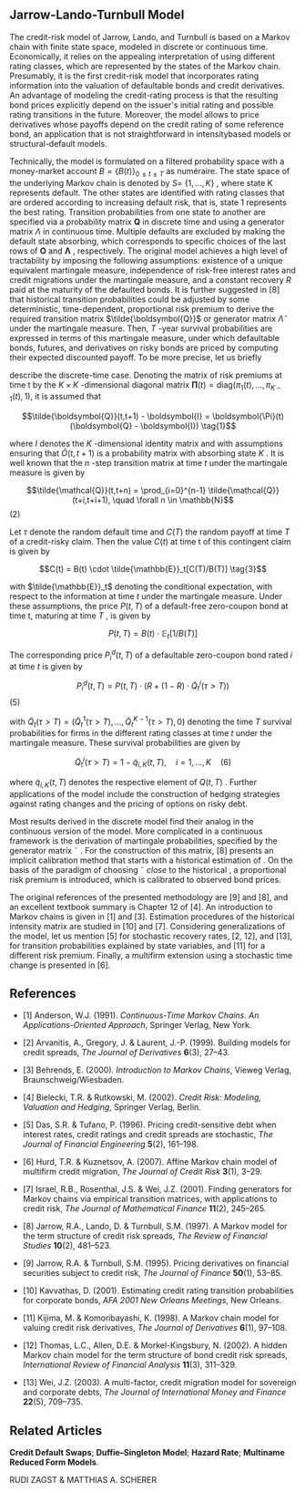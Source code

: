 ## Jarrow-Lando-Turnbull Model

The credit-risk model of Jarrow, Lando, and Turnbull is based on a Markov chain with finite state space, modeled in discrete or continuous time. Economically, it relies on the appealing interpretation of using different rating classes, which are represented by the states of the Markov chain. Presumably, it is the first credit-risk model that incorporates rating information into the valuation of defaultable bonds and credit derivatives. An advantage of modeling the credit-rating process is that the resulting bond prices explicitly depend on the issuer's initial rating and possible rating transitions in the future. Moreover, the model allows to price derivatives whose payoffs depend on the credit rating of some reference bond, an application that is not straightforward in intensitybased models or structural-default models.

Technically, the model is formulated on a filtered probability space with a money-market account  $B = \{B(t)\}_{0 \le t \le T}$  as numéraire. The state space of the underlying Markov chain is denoted by  $S =$  $\{1,\ldots,K\}$ , where state K represents default. The other states are identified with rating classes that are ordered according to increasing default risk, that is, state 1 represents the best rating. Transition probabilities from one state to another are specified via a probability matrix  $\boldsymbol{Q}$  in discrete time and using a generator matrix  $\Lambda$  in continuous time. Multiple defaults are excluded by making the default state absorbing, which corresponds to specific choices of the last rows of  $\boldsymbol{O}$  and  $\boldsymbol{\Lambda}$ , respectively. The original model achieves a high level of tractability by imposing the following assumptions: existence of a unique equivalent martingale measure, independence of risk-free interest rates and credit migrations under the martingale measure, and a constant recovery  $R$  paid at the maturity of the defaulted bonds. It is further suggested in  $[8]$  that historical transition probabilities could be adjusted by some deterministic, time-dependent, proportional risk premium to derive the required transition matrix  $\tilde{\boldsymbol{Q}}$ or generator matrix  $\hat{\Lambda}$  under the martingale measure. Then,  $T$ -year survival probabilities are expressed in terms of this martingale measure, under which defaultable bonds, futures, and derivatives on risky bonds are priced by computing their expected discounted payoff. To be more precise, let us briefly

describe the discrete-time case. Denoting the matrix of risk premiums at time t by the  $K \times K$ -dimensional diagonal matrix  $\mathbf{\Pi}(t) = \text{diag}(\pi_1(t), \dots, \pi_{K-1}(t), 1),$ it is assumed that

$$\tilde{\boldsymbol{Q}}(t,t+1) - \boldsymbol{I} = \boldsymbol{\Pi}(t)(\boldsymbol{Q} - \boldsymbol{I}) \tag{1}$$

where  $I$  denotes the  $K$ -dimensional identity matrix and with assumptions ensuring that  $\tilde{O}(t, t+1)$  is a probability matrix with absorbing state  $K$ . It is well known that the  $n$ -step transition matrix at time  $t$  under the martingale measure is given by

$$\tilde{\mathcal{Q}}(t,t+n) = \prod_{i=0}^{n-1} \tilde{\mathcal{Q}}(t+i,t+i+1), \quad \forall n \in \mathbb{N}$$
(2)

Let  $\tau$  denote the random default time and  $C(T)$  the random payoff at time  $T$  of a credit-risky claim. Then the value  $C(t)$  at time t of this contingent claim is given by

$$C(t) = B(t) \cdot \tilde{\mathbb{E}}_t[C(T)/B(T)] \tag{3}$$

with  $\tilde{\mathbb{E}}_t$  denoting the conditional expectation, with respect to the information at time  $t$  under the martingale measure. Under these assumptions, the price  $P(t, T)$  of a default-free zero-coupon bond at time t, maturing at time  $T$ , is given by

$$P(t,T) = B(t) \cdot \mathbb{E}_t[1/B(T)] \tag{4}$$

The corresponding price  $P_i^d(t,T)$  of a defaultable zero-coupon bond rated  $i$  at time  $t$  is given by

$$P_i^d(t,T) = P(t,T) \cdot \left(R + (1-R) \cdot \tilde{Q}_t^i(\tau > T)\right)$$
(5)

with  $\tilde{Q}_t(\tau > T) = (\tilde{Q}_t^1(\tau > T), \dots, \tilde{Q}_t^{K-1}(\tau > T), 0)$ denoting the time  $T$  survival probabilities for firms in the different rating classes at time  $t$  under the martingale measure. These survival probabilities are given by

$$\tilde{Q}_{t}^{i}(\tau > T) = 1 - \tilde{q}_{i,K}(t,T), \quad i = 1,\ldots,K \quad (6)$$

where  $\tilde{q}_{i,K}(t,T)$  denotes the respective element of  $Q(t, T)$ . Further applications of the model include the construction of hedging strategies against rating changes and the pricing of options on risky debt.

Most results derived in the discrete model find their analog in the continuous version of the model. More complicated in a continuous framework is the derivation of martingale probabilities, specified by the generator matrix ˜ . For the construction of this matrix, [8] presents an implicit calibration method that starts with a historical estimation of . On the basis of the paradigm of choosing ˜ *close* to the historical , a proportional risk premium is introduced, which is calibrated to observed bond prices.

The original references of the presented methodology are [9] and [8], and an excellent textbook summary is Chapter 12 of [4]. An introduction to Markov chains is given in [1] and [3]. Estimation procedures of the historical intensity matrix are studied in [10] and [7]. Considering generalizations of the model, let us mention [5] for stochastic recovery rates, [2, 12], and [13], for transition probabilities explained by state variables, and [11] for a different risk premium. Finally, a multifirm extension using a stochastic time change is presented in [6].

## **References**

- [1] Anderson, W.J. (1991). *Continuous-Time Markov Chains. An Applications-Oriented Approach*, Springer Verlag, New York.
- [2] Arvanitis, A., Gregory, J. & Laurent, J.-P. (1999). Building models for credit spreads, *The Journal of Derivatives* **6**(3), 27–43.
- [3] Behrends, E. (2000). *Introduction to Markov Chains*, Vieweg Verlag, Braunschweig/Wiesbaden.
- [4] Bielecki, T.R. & Rutkowski, M. (2002). *Credit Risk: Modeling, Valuation and Hedging*, Springer Verlag, Berlin.

- [5] Das, S.R. & Tufano, P. (1996). Pricing credit-sensitive debt when interest rates, credit ratings and credit spreads are stochastic, *The Journal of Financial Engineering* **5**(2), 161–198.
- [6] Hurd, T.R. & Kuznetsov, A. (2007). Affine Markov chain model of multifirm credit migration, *The Journal of Credit Risk* **3**(1), 3–29.
- [7] Israel, R.B., Rosenthal, J.S. & Wei, J.Z. (2001). Finding generators for Markov chains via empirical transition matrices, with applications to credit risk, *The Journal of Mathematical Finance* **11**(2), 245–265.
- [8] Jarrow, R.A., Lando, D. & Turnbull, S.M. (1997). A Markov model for the term structure of credit risk spreads, *The Review of Financial Studies* **10**(2), 481–523.
- [9] Jarrow, R.A. & Turnbull, S.M. (1995). Pricing derivatives on financial securities subject to credit risk, *The Journal of Finance* **50**(1), 53–85.
- [10] Kavvathas, D. (2001). Estimating credit rating transition probabilities for corporate bonds, *AFA 2001 New Orleans Meetings*, New Orleans.
- [11] Kijima, M. & Komoribayashi, K. (1998). A Markov chain model for valuing credit risk derivatives, *The Journal of Derivatives* **6**(1), 97–108.
- [12] Thomas, L.C., Allen, D.E. & Morkel-Kingsbury, N. (2002). A hidden Markov chain model for the term structure of bond credit risk spreads, *International Review of Financial Analysis* **11**(3), 311–329.
- [13] Wei, J.Z. (2003). A multi-factor, credit migration model for sovereign and corporate debts, *The Journal of International Money and Finance* **22**(5), 709–735.

## **Related Articles**

**Credit Default Swaps**; **Duffie–Singleton Model**; **Hazard Rate**; **Multiname Reduced Form Models**.

RUDI ZAGST & MATTHIAS A. SCHERER